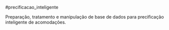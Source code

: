 #precificacao_inteligente

Preparação, tratamento e manipulação de base de dados para precificação inteligente de acomodações.
